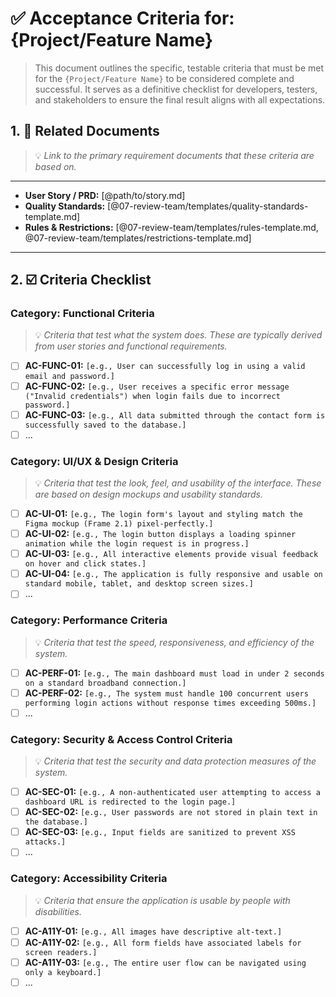 # ✅ Acceptance Criteria for: {Project/Feature Name}

> This document outlines the specific, testable criteria that must be met for the `{Project/Feature Name}` to be considered complete and successful. It serves as a definitive checklist for developers, testers, and stakeholders to ensure the final result aligns with all expectations.

## 1. 🎯 Related Documents
> 💡 *Link to the primary requirement documents that these criteria are based on.*
---
*   **User Story / PRD:** [@path/to/story.md]
*   **Quality Standards:** [@07-review-team/templates/quality-standards-template.md]
*   **Rules & Restrictions:** [@07-review-team/templates/rules-template.md, @07-review-team/templates/restrictions-template.md]

---

## 2. ☑️ Criteria Checklist

### Category: Functional Criteria
> 💡 *Criteria that test *what* the system does. These are typically derived from user stories and functional requirements.*

- [ ] **AC-FUNC-01:** `[e.g., User can successfully log in using a valid email and password.]`
- [ ] **AC-FUNC-02:** `[e.g., User receives a specific error message ("Invalid credentials") when login fails due to incorrect password.]`
- [ ] **AC-FUNC-03:** `[e.g., All data submitted through the contact form is successfully saved to the database.]`
- [ ] ...

### Category: UI/UX & Design Criteria
> 💡 *Criteria that test the look, feel, and usability of the interface. These are based on design mockups and usability standards.*

- [ ] **AC-UI-01:** `[e.g., The login form's layout and styling match the Figma mockup (Frame 2.1) pixel-perfectly.]`
- [ ] **AC-UI-02:** `[e.g., The login button displays a loading spinner animation while the login request is in progress.]`
- [ ] **AC-UI-03:** `[e.g., All interactive elements provide visual feedback on hover and click states.]`
- [ ] **AC-UI-04:** `[e.g., The application is fully responsive and usable on standard mobile, tablet, and desktop screen sizes.]`
- [ ] ...

### Category: Performance Criteria
> 💡 *Criteria that test the speed, responsiveness, and efficiency of the system.*

- [ ] **AC-PERF-01:** `[e.g., The main dashboard must load in under 2 seconds on a standard broadband connection.]`
- [ ] **AC-PERF-02:** `[e.g., The system must handle 100 concurrent users performing login actions without response times exceeding 500ms.]`
- [ ] ...

### Category: Security & Access Control Criteria
> 💡 *Criteria that test the security and data protection measures of the system.*

- [ ] **AC-SEC-01:** `[e.g., A non-authenticated user attempting to access a dashboard URL is redirected to the login page.]`
- [ ] **AC-SEC-02:** `[e.g., User passwords are not stored in plain text in the database.]`
- [ ] **AC-SEC-03:** `[e.g., Input fields are sanitized to prevent XSS attacks.]`
- [ ] ...

### Category: Accessibility Criteria
> 💡 *Criteria that ensure the application is usable by people with disabilities.*

- [ ] **AC-A11Y-01:** `[e.g., All images have descriptive alt-text.]`
- [ ] **AC-A11Y-02:** `[e.g., All form fields have associated labels for screen readers.]`
- [ ] **AC-A11Y-03:** `[e.g., The entire user flow can be navigated using only a keyboard.]`
- [ ] ...
